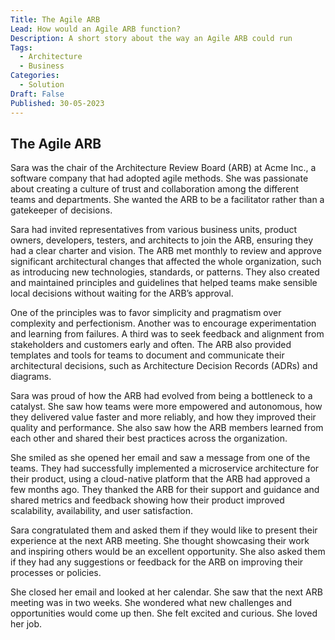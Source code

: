 ```yaml
---
Title: The Agile ARB
Lead: How would an Agile ARB function?
Description: A short story about the way an Agile ARB could run
Tags:
  - Architecture
  - Business
Categories:
  - Solution
Draft: False
Published: 30-05-2023
---
```

## The Agile ARB

Sara was the chair of the Architecture Review Board (ARB) at Acme Inc., a software company that had adopted agile methods. She was passionate about creating a culture of trust and collaboration among the different teams and departments. She wanted the ARB to be a facilitator rather than a gatekeeper of decisions.

Sara had invited representatives from various business units, product owners, developers, testers, and architects to join the ARB, ensuring they had a clear charter and vision. The ARB met monthly to review and approve significant architectural changes that affected the whole organization, such as introducing new technologies, standards, or patterns. They also created and maintained principles and guidelines that helped teams make sensible local decisions without waiting for the ARB’s approval.

One of the principles was to favor simplicity and pragmatism over complexity and perfectionism. Another was to encourage experimentation and learning from failures. A third was to seek feedback and alignment from stakeholders and customers early and often. The ARB also provided templates and tools for teams to document and communicate their architectural decisions, such as Architecture Decision Records (ADRs) and diagrams.

Sara was proud of how the ARB had evolved from being a bottleneck to a catalyst. She saw how teams were more empowered and autonomous, how they delivered value faster and more reliably, and how they improved their quality and performance. She also saw how the ARB members learned from each other and shared their best practices across the organization.

She smiled as she opened her email and saw a message from one of the teams. They had successfully implemented a microservice architecture for their product, using a cloud-native platform that the ARB had approved a few months ago. They thanked the ARB for their support and guidance and shared metrics and feedback showing how their product improved scalability, availability, and user satisfaction.

Sara congratulated them and asked them if they would like to present their experience at the next ARB meeting. She thought showcasing their work and inspiring others would be an excellent opportunity. She also asked them if they had any suggestions or feedback for the ARB on improving their processes or policies.

She closed her email and looked at her calendar. She saw that the next ARB meeting was in two weeks. She wondered what new challenges and opportunities would come up then. She felt excited and curious. She loved her job.
